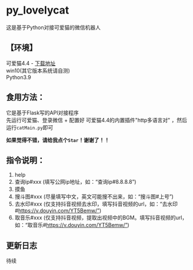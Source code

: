 # py_lovelycat
这是基于Python对接可爱猫的微信机器人  
  
  
## 【环境】  
可爱猫4.4 - [下载地址][1]  
win10(其它版本系统请自测)  
Python3.9  
  
## 食用方法：
它是基于Flask写的API对接程序  
先运行可爱猫、登录微信 + 配置好 可爱猫4.4的内置插件"http多语言对" ，然后运行`catMain.py`即可  
  
  
**如果觉得不错，请给我点个`Star`！谢谢了！！**  

## 指令说明：
1. help  
2. 查询ip#xxx (填写公网ip地址，如：“查询ip#8.8.8.8”)  
3. 摸鱼  
4. 搜斗图#xxx (尽量填写中文，英文可能搜不出来，如：“搜斗图#上号”)  
5. 去水印#xxx (仅支持抖音视频去水印，填写抖音视频的url，如：“去水印#https://v.douyin.com/YT5Bemw/”)  
6. 取音乐#xxx (仅支持抖音视频，提取出视频中的BGM。填写抖音视频的url，如：“取音乐#https://v.douyin.com/YT5Bemw/”)  

## 更新日志
待续




[1]:https://github.com/huijiblog/py_lovelycat/blob/main/%E5%8F%AF%E7%88%B1%E7%8C%AB4.4.1%E5%90%AB%E5%BC%80%E5%8F%91%E5%8C%85(%E5%AF%86%E7%A0%81169).zip
